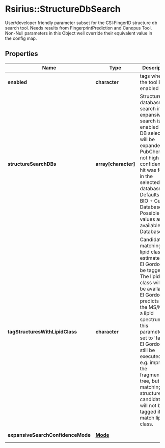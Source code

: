 # Rsirius::StructureDbSearch

User/developer friendly parameter subset for the CSI:FingerID structure db search tool.  Needs results from FingerprintPrediction and Canopus Tool.  Non-Null parameters in this Object well override their equivalent value in the config map.

## Properties
Name | Type | Description | Notes
------------ | ------------- | ------------- | -------------
**enabled** | **character** | tags whether the tool is enabled | [optional] 
**structureSearchDBs** | **array[character]** | Structure databases to search in, If expansive search is enabled this DB selection will be expanded to PubChem  if not high confidence hit was found in the selected databases.   Defaults to BIO + Custom Databases. Possible values are available to Database API. | [optional] 
**tagStructuresWithLipidClass** | **character** | Candidates matching the lipid class estimated by El Gordo will be tagged.  The lipid class will only be available if El Gordo predicts that the MS/MS is a lipid spectrum.  If this parameter is set to &#39;false&#39; El Gordo will still be executed and e.g. improve the fragmentation  tree, but the matching structure candidates will not be tagged if they match lipid class. | [optional] 
**expansiveSearchConfidenceMode** | [**Mode**](Mode.md) |  | [optional] [Enum: ] 


